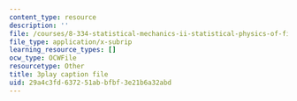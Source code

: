 ```yaml
---
content_type: resource
description: ''
file: /courses/8-334-statistical-mechanics-ii-statistical-physics-of-fields-spring-2014/29a4c3fd637251abbfbf3e21b6a32abd_h_YZxQJpPv0.vtt
file_type: application/x-subrip
learning_resource_types: []
ocw_type: OCWFile
resourcetype: Other
title: 3play caption file
uid: 29a4c3fd-6372-51ab-bfbf-3e21b6a32abd
---
```

